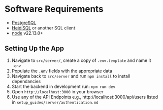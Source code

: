 # Software Requirements
- [PostgreSQL](https://www.postgresql.org)
- [HeidiSQL](https://www.heidisql.com) or another SQL client
- [node](https://nodejs.org/en) v22.13.0+

## Setting Up the App
1. Navigate to `src/server/`, create a copy of `.env.template` and name it `.env`
2. Populate the `.env` fields with the appropriate data
3. Navigate back to `src/server` and run `npm install` to install dependancies
4. Start the backend in development run: `npm run dev`
5. Open `http://localhost:3000` in your browser
6. Use any of the API Endpoints e.g., http://localhost:3000/api/users listed in `setup_guides/server/authentication.md`